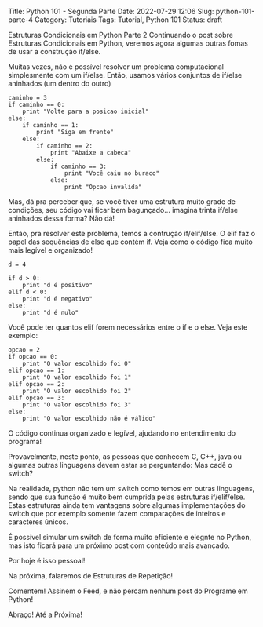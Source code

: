 Title: Python 101 - Segunda Parte
Date: 2022-07-29 12:06
Slug: python-101-parte-4
Category: Tutoriais
Tags: Tutorial, Python 101
Status: draft

Estruturas Condicionais em Python Parte 2
Continuando o post sobre Estruturas Condicionais em Python, veremos agora algumas outras fomas de usar a construção if/else.

Muitas vezes, não é possível resolver um problema computacional simplesmente com um if/else. Então, usamos vários conjuntos de if/else aninhados (um dentro do outro)



    caminho = 3
    if caminho == 0:
        print "Volte para a posicao inicial"
    else:
        if caminho == 1:
            print "Siga em frente"
        else:
            if caminho == 2:
                print "Abaixe a cabeca"
            else:
                if caminho == 3:
                    print "Você caiu no buraco"
                else:
                    print "Opcao invalida"

Mas, dá pra perceber que, se você tiver uma estrutura muito grade de condições, seu código vai ficar bem bagunçado... imagina trinta if/else aninhados dessa forma? Não dá!

Então, pra resolver este problema, temos a contrução if/elif/else. O elif faz o papel das sequências de else que contém if. Veja como o código fica muito mais legível e organizado!

    d = 4

    if d > 0:
        print "d é positivo"
    elif d < 0:
        print "d é negativo"
    else:
        print "d é nulo"

Você pode ter quantos elif forem necessários entre o if e o else. Veja este exemplo:

    opcao = 2
    if opcao == 0:
        print "O valor escolhido foi 0"
    elif opcao == 1:
        print "O valor escolhido foi 1"
    elif opcao == 2:
        print "O valor escolhido foi 2"
    elif opcao == 3:
        print "O valor escolhido foi 3"
    else:
        print "O valor escolhido não é válido"

O código continua organizado e legível, ajudando no entendimento do programa!

Provavelmente, neste ponto, as pessoas que conhecem C, C++, java ou algumas outras linguagens devem estar se perguntando: Mas cadê o switch?

Na realidade, python não tem um switch como temos em outras linguagens, sendo que sua função é muito bem cumprida pelas estruturas if/elif/else. Estas estruturas ainda tem vantagens sobre algumas implementações do switch que por exemplo somente fazem comparações de inteiros e caracteres únicos.

É possível simular um switch de forma muito eficiente e elegnte no Python, mas isto ficará para um próximo post com conteúdo mais avançado.

Por hoje é isso pessoal!

Na próxima, falaremos de Estruturas de Repetição!

Comentem!
Assinem o Feed, e não percam nenhum post do Programe em Python!

Abraço!
Até a Próxima!